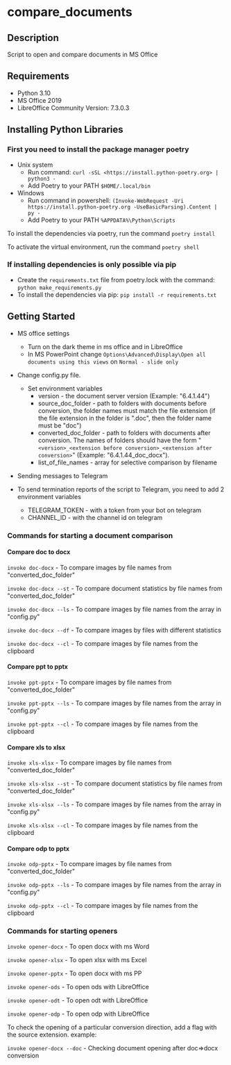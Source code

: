 # compare_documents

## Description

Script to open and compare documents in MS Office

## Requirements

* Python 3.10
* MS Office 2019
* LibreOffice Community Version: 7.3.0.3

## Installing Python Libraries

### First you need to install the package manager poetry

* Unix system
  * Run command:
  `curl -sSL <https://install.python-poetry.org> | python3 -`
  * Add Poetry to your PATH
  `$HOME/.local/bin`
* Windows
  * Run command in powershell:
  `(Invoke-WebRequest -Uri https://install.python-poetry.org
   -UseBasicParsing).Content | py -`
  * Add Poetry to your PATH
  `%APPDATA%\Python\Scripts`

To install the dependencies via poetry, run the command
`poetry install`

To activate the virtual environment, run the command
`poetry shell`

### If installing dependencies is only possible via pip

* Create the `requirements.txt` file from poetry.lock with the command:
`python make_requirements.py`
* To install the dependencies via pip:
`pip install -r requirements.txt`

## Getting Started

* MS office settings
  * Turn on the dark theme in ms office and in LibreOffice
  * In MS PowerPoint change
    ```Options\Advanced\Display\Open all documents using this views```
    on ```Normal - slide only```

* Change config.py file.
  * Set environment variables
    * version - the document server version (Example: "6.4.1.44")
    * source_doc_folder - path to folders with documents before conversion,
    the folder names must match the file
      extension
      (if the file extension in the folder is ".doc",
      then the folder name must be "doc")
    * converted_doc_folder - path to folders with documents after conversion.
    The names of folders should have the
      form "```<version>_<extension before conversion>_<extension after conversion>```"
      (Example: "6.4.1.44_doc_docx").
    * list_of_file_names - array for selective comparison by filename

* Sending messages to Telegram
* To send termination reports of the script to Telegram,
you need to add 2 environment variables
  * TELEGRAM_TOKEN - with a token from your bot on telegram
  * CHANNEL_ID - with the channel id on telegram

### Commands for starting a document comparison

#### Compare doc to docx

```invoke doc-docx``` - To compare images by file names from "converted_doc_folder"

```invoke doc-docx --st``` - To compare document statistics by file names from "converted_doc_folder"

```invoke doc-docx --ls``` - To compare images by file names from the array in "config.py"

```invoke doc-docx --df``` - To compare images by files with different statistics

```invoke doc-docx --cl``` - To compare images by file names from the clipboard

#### Compare ppt to pptx

```invoke ppt-pptx``` - To compare images by file names from "converted_doc_folder"

```invoke ppt-pptx --ls``` - To compare images by file names from the array in "config.py"

```invoke ppt-pptx --cl``` - To compare images by file names from the clipboard

#### Compare xls to xlsx

```invoke xls-xlsx``` - To compare images by file names from "converted_doc_folder"

```invoke xls-xlsx --st``` - To compare document statistics by file names from "converted_doc_folder"

```invoke xls-xlsx --ls``` - To compare images by file names from the array in "config.py"

```invoke xls-xlsx --cl``` - To compare images by file names from the clipboard

#### Compare odp to pptx

```invoke odp-pptx``` - To compare images by file names from "converted_doc_folder"

```invoke odp-pptx --ls``` - To compare images by file names from the array in "config.py"

```invoke odp-pptx --cl``` - To compare images by file names from the clipboard

### Commands for starting openers

`invoke opener-docx` - To open docx with ms Word

`invoke opener-xlsx` - To open xlsx with ms Excel

`invoke opener-pptx` - To open docx with ms PP

`invoke opener-ods` - To open ods with LibreOffice

`invoke opener-odt` - To open odt with LibreOffice

`invoke opener-odp` - To open odp with LibreOffice

To check the opening of a particular conversion direction,
add a flag with the source extension. example:

`invoke opener-docx --doc` - Checking document opening after doc=>docx conversion
